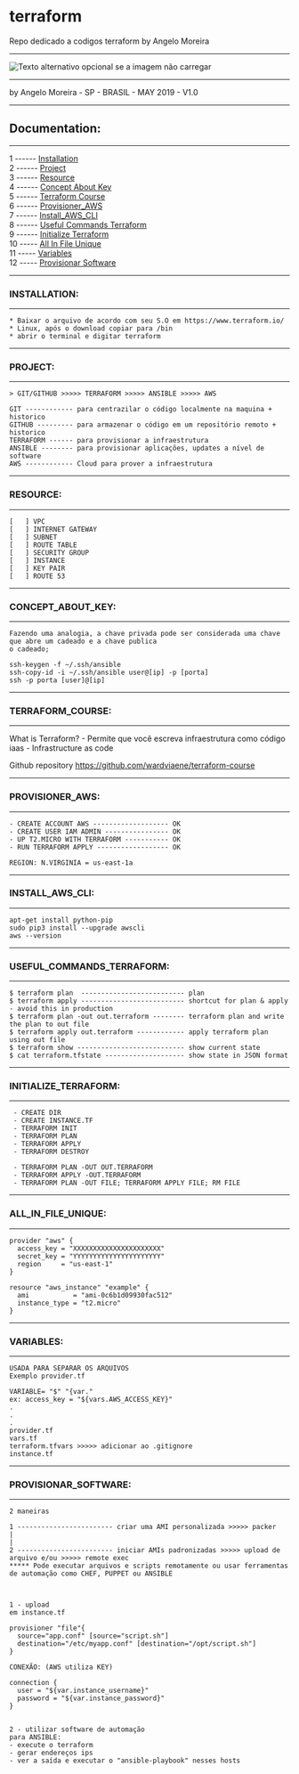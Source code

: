 # terraform
Repo dedicado a codigos terraform by Angelo Moreira

----------------------------------------------------------------------------------------------------------------                                                                                     

![Texto alternativo opcional se a imagem não carregar](https://azure.microsoft.com/images/shared/customers/terraform_l.png?v=a66283855f4ab7430d7ea09b1fbb36a63da2aeece1f2d11cc0b9983207d079b2) 

----------------------------------------------------------------------------------------------------------------
by Angelo Moreira - SP - BRASIL - MAY 2019 - V1.0

----------------------------------------------------------------------------------------------------------------
## Documentation:
----------------------------------------------------------------------------------------------------------------

1 ------ [Installation](#INSTALLATION) \
2 ------ [Project](#PROJECT) \
3 ------ [Resource](#RESOURCE) \
4 ------ [Concept About Key](#CONCEPT_ABOUT_KEY) \
5 ------ [Terraform Course](#TERRAFORM_COURSE) \
6 ------ [Provisioner_AWS](#PROVISIONER_AWS) \
7 ------ [Install_AWS_CLI](#INSTALL_AWS_CLI) \
8 ------ [Useful Commands Terraform](#USEFUL_COMMANDS_TERRAFORM) \
9 ------ [Initialize Terraform](#INITIALIZE_TERRAFORM) \
10 ----- [All In File Unique](#ALL_IN_FILE_UNIQUE) \
11 ----- [Variables](#VARIABLES) \
12 ----- [Provisionar Software](#PROVISIONAR_SOFTWARE)

----------------------------------------------------------------------------------------------------------------
### INSTALLATION:
----------------------------------------------------------------------------------------------------------------

````
* Baixar o arquivo de acordo com seu S.O em https://www.terraform.io/
* Linux, após o download copiar para /bin 
* abrir o terminal e digitar terraform 
````

----------------------------------------------------------------------------------------------------------------
### PROJECT:
----------------------------------------------------------------------------------------------------------------

````
> GIT/GITHUB >>>>> TERRAFORM >>>>> ANSIBLE >>>>> AWS 

GIT ------------ para centrazilar o código localmente na maquina + historico 
GITHUB --------- para armazenar o código em um repositório remoto + historico 
TERRAFORM ------ para provisionar a infraestrutura
ANSIBLE -------- para provisionar aplicações, updates a nível de software
AWS ------------ Cloud para prover a infraestrutura
````

----------------------------------------------------------------------------------------------------------------
### RESOURCE:
----------------------------------------------------------------------------------------------------------------

````
[   ] VPC 
[   ] INTERNET GATEWAY 
[   ] SUBNET 
[   ] ROUTE TABLE 
[   ] SECURITY GROUP 
[   ] INSTANCE 
[   ] KEY PAIR 
[   ] ROUTE 53
````

----------------------------------------------------------------------------------------------------------------
### CONCEPT_ABOUT_KEY:
----------------------------------------------------------------------------------------------------------------

````
Fazendo uma analogia, a chave privada pode ser considerada uma chave que abre um cadeado e a chave publica
o cadeado;

ssh-keygen -f ~/.ssh/ansible
ssh-copy-id -i ~/.ssh/ansible user@[ip] -p [porta]
ssh -p porta [user]@[ip]
````

----------------------------------------------------------------------------------------------------------------
### TERRAFORM_COURSE:
----------------------------------------------------------------------------------------------------------------
What is Terraform? - Permite que você escreva infraestrutura como código iaas - Infrastructure as code

Github repository
https://github.com/wardviaene/terraform-course

----------------------------------------------------------------------------------------------------------------
### PROVISIONER_AWS:
----------------------------------------------------------------------------------------------------------------
````
- CREATE ACCOUNT AWS ------------------- OK
- CREATE USER IAM ADMIN ---------------- OK
- UP T2.MICRO WITH TERRAFORM ----------- OK 
- RUN TERRAFORM APPLY ------------------ OK

REGION: N.VIRGINIA = us-east-1a 
````
----------------------------------------------------------------------------------------------------------------
### INSTALL_AWS_CLI:
----------------------------------------------------------------------------------------------------------------
````
apt-get install python-pip
sudo pip3 install --upgrade awscli
aws --version 
````
----------------------------------------------------------------------------------------------------------------
### USEFUL_COMMANDS_TERRAFORM:
----------------------------------------------------------------------------------------------------------------
````
$ terraform plan  -------------------------- plan
$ terraform apply -------------------------- shortcut for plan & apply - avoid this in production
$ terraform plan -out out.terraform -------- terraform plan and write the plan to out file
$ terraform apply out.terraform ------------ apply terraform plan using out file
$ terraform show --------------------------- show current state
$ cat terraform.tfstate -------------------- show state in JSON format
````
----------------------------------------------------------------------------------------------------------------
### INITIALIZE_TERRAFORM:
----------------------------------------------------------------------------------------------------------------
````
 - CREATE DIR 
 - CREATE INSTANCE.TF 
 - TERRAFORM INIT 
 - TERRAFORM PLAN  
 - TERRAFORM APPLY 
 - TERRAFORM DESTROY
 
 - TERRAFORM PLAN -OUT OUT.TERRAFORM 
 - TERRAFORM APPLY -OUT.TERRAFORM 
 - TERRAFORM PLAN -OUT FILE; TERRAFORM APPLY FILE; RM FILE 
 ````
----------------------------------------------------------------------------------------------------------------
### ALL_IN_FILE_UNIQUE:
----------------------------------------------------------------------------------------------------------------
````
provider "aws" {
  access_key = "XXXXXXXXXXXXXXXXXXXXXX"
  secret_key = "YYYYYYYYYYYYYYYYYYYYYY"
  region     = "us-east-1"
}

resource "aws_instance" "example" {
  ami           = "ami-0c6b1d09930fac512"
  instance_type = "t2.micro"
}
````
----------------------------------------------------------------------------------------------------------------
### VARIABLES:
----------------------------------------------------------------------------------------------------------------
````
USADA PARA SEPARAR OS ARQUIVOS 
Exemplo provider.tf 

VARIABLE= "$" "{var."
ex: access_key = "${vars.AWS_ACCESS_KEY}"
.
.
.
provider.tf
vars.tf 
terraform.tfvars >>>>> adicionar ao .gitignore 
instance.tf 
````
----------------------------------------------------------------------------------------------------------------
### PROVISIONAR_SOFTWARE: 
----------------------------------------------------------------------------------------------------------------
````
2 maneiras

1 ------------------------ criar uma AMI personalizada >>>>> packer 
|
|
2 ------------------------ iniciar AMIs padronizadas >>>>> upload de arquivo e/ou >>>>> remote exec 
***** Pode executar arquivos e scripts remotamente ou usar ferramentas de automação como CHEF, PUPPET ou ANSIBLE 



1 - upload
em instance.tf 

provisioner "file"{
  source="app.conf" [source="script.sh"]
  destination="/etc/myapp.conf" [destination="/opt/script.sh"] 
}

CONEXÃO: (AWS utiliza KEY)

connection {
  user = "${var.instance_username}"
  password = "${var.instance_password}"
}


2 - utilizar software de automação
para ANSIBLE:
- execute o terraform
- gerar endereços ips 
- ver a saída e executar o "ansible-playbook" nesses hosts 
````
